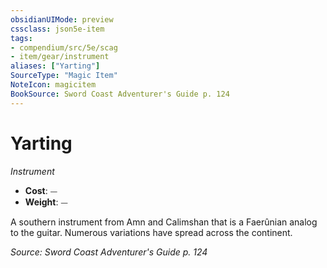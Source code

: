 ```yaml
---
obsidianUIMode: preview
cssclass: json5e-item
tags:
- compendium/src/5e/scag
- item/gear/instrument
aliases: ["Yarting"]
SourceType: "Magic Item"
NoteIcon: magicitem
BookSource: Sword Coast Adventurer's Guide p. 124
---
```

# Yarting
*Instrument*  

- **Cost**: ⏤
- **Weight**: ⏤

A southern instrument from Amn and Calimshan that is a Faerûnian analog to the guitar. Numerous variations have spread across the continent.

*Source: Sword Coast Adventurer's Guide p. 124*